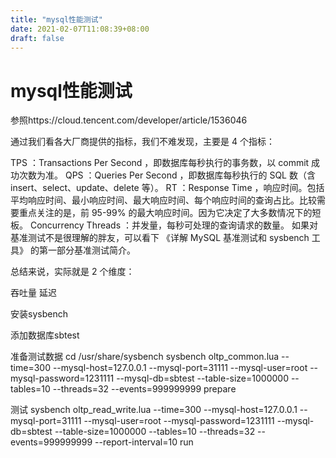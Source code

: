 ```yaml
---
title: "mysql性能测试"
date: 2021-02-07T11:08:39+08:00
draft: false
---
```

# mysql性能测试

参照https://cloud.tencent.com/developer/article/1536046

通过我们看各大厂商提供的指标，我们不难发现，主要是 4 个指标：

TPS ：Transactions Per Second ，即数据库每秒执行的事务数，以 commit 成功次数为准。
QPS ：Queries Per Second ，即数据库每秒执行的 SQL 数（含 insert、select、update、delete 等）。
RT ：Response Time ，响应时间。包括平均响应时间、最小响应时间、最大响应时间、每个响应时间的查询占比。比较需要重点关注的是，前 95-99% 的最大响应时间。因为它决定了大多数情况下的短板。
Concurrency Threads ：并发量，每秒可处理的查询请求的数量。
如果对基准测试不是很理解的胖友，可以看下 《详解 MySQL 基准测试和 sysbench 工具》 的第一部分基准测试简介。

总结来说，实际就是 2 个维度：

吞吐量
延迟

安装sysbench

添加数据库sbtest

准备测试数据
cd /usr/share/sysbench
 sysbench oltp_common.lua --time=300 --mysql-host=127.0.0.1 --mysql-port=31111 --mysql-user=root --mysql-password=1231111 --mysql-db=sbtest --table-size=1000000 --tables=10 --threads=32 --events=999999999   prepare
 
 测试
sysbench oltp_read_write.lua --time=300 --mysql-host=127.0.0.1 --mysql-port=31111 --mysql-user=root --mysql-password=1231111 --mysql-db=sbtest --table-size=1000000 --tables=10 --threads=32 --events=999999999  --report-interval=10  run
